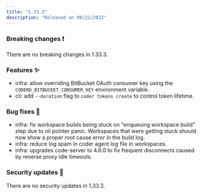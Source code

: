 ```yaml
---
title: "1.33.3"
description: "Released on 08/22/2022"
---
```


### Breaking changes ❗

There are no breaking changes in 1.33.3.

### Features ✨

- infra: allow overriding BitBucket OAuth consumer key using the
  `CODERD_BITBUCKET_CONSUMER_KEY` environment variable.
- cli: add `--duration` flag to `coder tokens create` to control token lifetime.

### Bug fixes 🐛

- infra: fix workspace builds being stuck on "enqueuing workspace build" step
  due to nil pointer panic. Workspaces that were getting stuck should now show
  a proper root cause error in the build log.
- infra: reduce log spam in coder agent log file in workspaces.
- infra: upgrades code-server to 4.6.0 to fix frequent disconnects caused by
  reverse proxy idle timeouts.

### Security updates 🔐

There are no security updates in 1.33.3.
